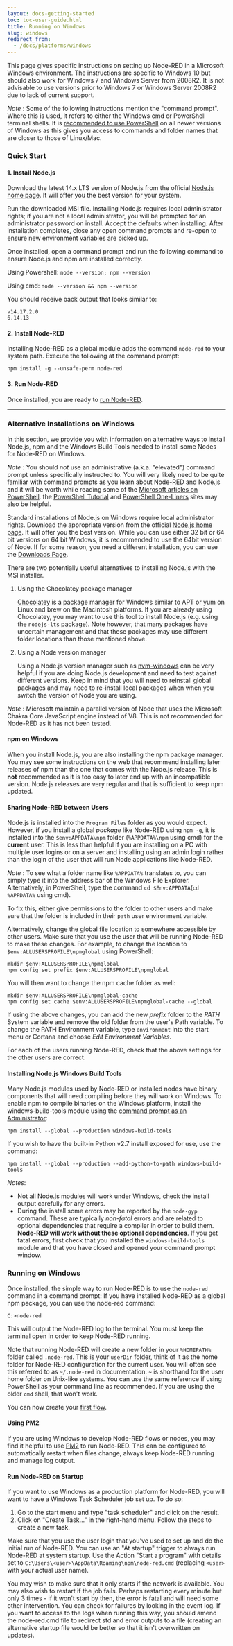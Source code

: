 ```yaml
---
layout: docs-getting-started
toc: toc-user-guide.html
title: Running on Windows
slug: windows
redirect_from:
  - /docs/platforms/windows
---
```


This page gives specific instructions on setting up Node-RED in a Microsoft Windows environment. The instructions are specific to Windows 10 but should also work for Windows 7 and Windows Server from 2008R2. It is not advisable to use versions prior to Windows 7 or Windows Server 2008R2 due to lack of current support.

<div class="doc-callout">
<em>Note</em> : Some of the following instructions mention the "command prompt". Where this is used, it refers to either the Windows cmd or PowerShell terminal shells. It is <a href="https://support.microsoft.com/en-us/help/4027690/windows-powershell-is-replacing-command-prompt">recommended to use PowerShell</a> on all newer versions of Windows as this gives you access to commands and folder names that are closer to those of Linux/Mac.
</div>

### Quick Start

#### 1. Install Node.js

Download the latest 14.x LTS version of Node.js from the official [Node.js home page](https://nodejs.org/en/). It will offer you the best version for your system.

Run the downloaded MSI file.  Installing Node.js requires local administrator rights; if you are not a local
administrator, you will be prompted for an administrator password on install.  Accept the defaults when installing.  After installation completes, close any open command prompts and re-open to ensure new environment variables
are picked up.

Once installed, open a command prompt and run the following command to ensure Node.js and npm are installed correctly.

Using Powershell: `node --version; npm --version`

Using cmd: `node --version && npm --version`

You should receive back output that looks similar to:

    v14.17.2.0
    6.14.13

#### 2. Install Node-RED

Installing Node-RED as a global module adds the command `node-red` to your system path.  Execute the following at the command prompt:

    npm install -g --unsafe-perm node-red

#### 3. Run Node-RED

Once installed, you are ready to [run Node-RED](#running-on-windows).

***

### Alternative Installations on Windows

In this section, we provide you with information on alternative ways to install Node.js, npm and the Windows Build Tools needed to install some Nodes for Node-RED on Windows.

<div class="doc-callout">
<em>Note</em> : You should <em>not</em> use an administrative (a.k.a. "elevated") command prompt unless specifically instructed to. You will very likely need to be quite familiar with command prompts as you learn about Node-RED and Node.js and it will be worth while reading some of the <a href="https://docs.microsoft.com/en-us/powershell/scripting/getting-started/fundamental/using-windows-powershell">Microsoft articles on PowerShell</a>. the <a href="http://powershelltutorial.net/">PowerShell Tutorial</a> and <a href="https://www.red-gate.com/simple-talk/sysadmin/powershell/powershell-one-liners-help,-syntax,-display-and--files/">PowerShell One-Liners</a> sites may also be helpful.
</div>

Standard installations of Node.js on Windows require local administrator rights. Download the appropriate version from the official [Node.js home page](https://nodejs.org/en/). It will offer you the best version. While you can use either 32 bit or 64 bit versions on 64 bit Windows, it is recommended to use the 64bit version of Node. If for some reason, you need a different installation, you can use the [Downloads Page](https://nodejs.org/en/download/).

There are two potentially useful alternatives to installing Node.js with the MSI installer.

1. Using the Chocolatey package manager

   [Chocolatey](https://chocolatey.org/) is a package manager for Windows similar to APT or yum on Linux and brew on the Macintosh platforms. If you are already using Chocolatey, you may want to use this tool to install Node.js (e.g. using the `nodejs-lts` package).  Note however, that many packages have uncertain management and that these packages may use different folder locations than those mentioned above.

2. Using a Node version manager

   Using a Node.js version manager such as [nvm-windows](https://github.com/coreybutler/nvm-windows) can be very helpful if you are doing Node.js development and need to test against different versions. Keep in mind that you will need to reinstall global packages and may need to re-install local packages when when you switch the version of Node you are using.

<div class="doc-callout">
<em>Note</em> : Microsoft maintain a parallel version of Node that uses the Microsoft Chakra Core JavaScript engine instead of V8. This is not recommended for Node-RED as it has not been tested.
</div>

#### npm on Windows

When you install Node.js, you are also installing the npm package manager. You may see some instructions on the web that recommend installing later releases of npm than the one that comes with the Node.js release.  This is **not** recommended as it is too easy to later end up with an incompatible version. Node.js releases are very regular and that is sufficient to keep npm updated.

#### Sharing Node-RED between Users

Node.js is installed into the `Program Files` folder as you would expect. However, if you install a global _package_ like Node-RED using `npm -g`, it is installed into the `$env:APPDATA\npm` folder (`%APPDATA%\npm` using cmd) for the **current** user.  This is less than helpful if you are installing on a PC with multiple user logins or on a server and installing using an admin login rather than the login of the user that will run Node applications like Node-RED.

<div class="doc-callout">
<em>Note</em> : To see what a folder name like <code>%APPDATA%</code> translates to, you can simply type it into the address bar of the Windows File Explorer. Alternatively, in PowerShell, type the command <code>cd $Env:APPDATA</code>(<code>cd %APPDATA%</code> using cmd).
</div>

To fix this, either give permissions to the folder to other users and make sure that the folder is included in their `path` user environment variable.

Alternatively, change the global file location to somewhere accessible by other users. Make sure that you use the user that will be running Node-RED to make these changes.  For example, to change the location to `$env:ALLUSERSPROFILE\npmglobal` using PowerShell:

    mkdir $env:ALLUSERSPROFILE\npmglobal
    npm config set prefix $env:ALLUSERSPROFILE\npmglobal

You will then want to change the npm cache folder as well:

    mkdir $env:ALLUSERSPROFILE\npmglobal-cache
    npm config set cache $env:ALLUSERSPROFILE\npmglobal-cache --global

If using the above changes, you can add the new _prefix_ folder to the _PATH_ System variable and remove the old folder from the user's Path variable.  To change the PATH Environment variable, type `environment` into the start menu or Cortana and choose _Edit Environment Variables_.

For each of the users running Node-RED, check that the above settings for the other users are correct.

#### Installing Node.js Windows Build Tools

Many Node.js modules used by Node-RED or installed nodes have binary components that will need compiling before they will work on Windows. To enable npm to compile binaries on the Windows platform, install the windows-build-tools module using the [command prompt as an Administrator](https://technet.microsoft.com/en-gb/library/cc947813%28v=ws.10%29.aspx):

    npm install --global --production windows-build-tools

If you wish to have the built-in Python v2.7 install exposed for use, use the command:

    npm install --global --production --add-python-to-path windows-build-tools

<div class="doc-callout">
<em>Notes</em>:
<ul>
<li>Not all Node.js modules will work under Windows, check the install output carefully for any errors.</li>
<li>During the install some errors may be reported by the <code>node-gyp</code>
command. These are typically <em>non-fatal</em> errors and are related to optional dependencies
that require a compiler in order to build them. <b>Node-RED will work without these
optional dependencies</b>. If you get fatal errors, first check that you installed the <code>windows-build-tools</code> module and that you have closed and opened your command prompt window.</li>
</ul>
</div>

### Running on Windows

Once installed, the simple way to run Node-RED is to use the `node-red` command in a command prompt:
If you have installed Node-RED as a global npm package, you can use the node-red command:

    C:>node-red

This will output the Node-RED log to the terminal. You must keep the terminal open in order to keep Node-RED running.

Note that running Node-RED will create a new folder in your `%HOMEPATH%` folder called `.node-red`. This is your `userDir` folder, think of it as the home folder for Node-RED configuration for the current user. You will often see this referred to as `~/.node-red` in documentation. `~` is shorthand for the user home folder on Unix-like systems. You can use the same reference if using PowerShell as your command line as recommended. If you are using the older `cmd` shell, that won't work.

You can now create your [first flow](/docs/tutorials/first-flow).

#### Using PM2

If you are using Windows to develop Node-RED flows or nodes, you may find it helpful to use [PM2](http://pm2.keymetrics.io/) to run Node-RED. This can be configured to automatically restart when files change, always keep Node-RED running and manage log output.

#### Run Node-RED on Startup

If you want to use Windows as a production platform for Node-RED, you will want to have a Windows Task Scheduler job set up. To do so:

1. Go to the start menu and type "task scheduler" and click on the result.
1. Click on "Create Task..." in the right-hand menu. Follow the steps to create a new task.

Make sure that you use the user login that you've used to set up and do the initial run of Node-RED. You can use an "At startup" trigger to always run Node-RED at system startup. Use the Action "Start a program" with details set to `C:\Users\<user>\AppData\Roaming\npm\node-red.cmd` (replacing `<user>` with your actual user name).

You may wish to make sure that it only starts if the network is available. You may also wish to restart if the job fails. Perhaps restarting every minute but only 3 times - if it won't start by then, the error is fatal and will need some other intervention. You can check for failures by looking in the event log. If you want to access to the logs when running this way, you should amend the node-red.cmd file to redirect std and error outputs to a file (creating an alternative startup file would be better so that it isn't overwritten on updates).
